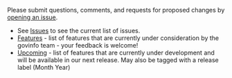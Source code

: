 Please submit questions, comments, and requests for proposed changes by [opening an issue](https://github.com/usgpo/api/issues/new).

- See [Issues](https://github.com/usgpo/api/issues) to see the current list of issues. 
- [Features](https://github.com/usgpo/api/labels/Features) - list of features that are currently under consideration by the govinfo team - your feedback is welcome!
- [Upcoming](https://github.com/usgpo/api/labels/Upcoming) - list of features that are currently under development and will be available in our next release. May also be tagged with a release label (Month Year)
